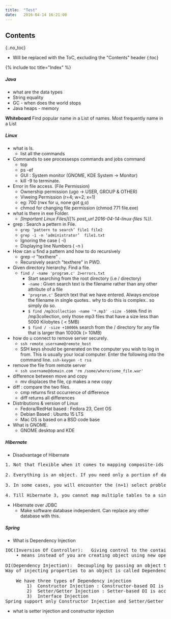 ```yaml
---
title:  "Test"
date:   2016-04-14 16:21:00
---
```

## Contents
{:.no_toc}

* Will be replaced with the ToC, excluding the "Contents" header
{:toc}

{% include toc title="Index" %}

##### Java
 - what are the data types
 - String equality
 - GC - when does the world stops
 - Java heaps - memory

**Whiteboard** Find popular name in a List of names. Most frequently name in a List


##### Linux

- what is ls.
    + list all the commands
 - Commands to see processesps commands and jobs command
     + top
     + ps -ef
     + GUI : System monitor (GNOME, KDE System -> Monitor)
     + kill -9 to terminate.
 - Error in file access. (File Permission)
     + Ownership permission (ugo -> USER, GROUP & OTHER)
     + Viweing Permission (r=4; w=2; x=1)
     + eg: 700 (rwx for u, none got g,o)
     + chmod for changing file permission (chmod 771 file.exe)
 - what is there in exe Folder.
     + *[Important Linux Files]({% post_url 2016-04-14-linux-files %})*.
 - grep : Search a pettern in File.
     + `grep ‘pattern to search’ file1 file2`
     + `grep -i -n ‘administrator’  file1.txt`
     + Ignoring the case ( -i)
     + Displaying line Numbers  ( -n )
 - How can u find a pattern and how to do recursively
     + grep -r "texthere" .
     + Recursively search "texthere" in PWD.
 - Given directory hierarchy. Find a file.
     + `find / -name 'program.c' 2>errors.txt`
         * Start searching from the root directory (i.e / directory)
         * `-name` : Given search text is the filename rather than any other attribute of a file
         * `'program.c'` Search text that we have entered. Always enclose the filename in single quotes.. why to do this is complex.. so simply do so.
         * `$ find /mp3collection -name '*.mp3' -size -5000k` find in /mp3collection, only those mp3 files that have a size less than 5000 Kilobytes ( < 5MB)
         * `$ find / -size +10000k` search from the / directory for any file that is larger than 10000k (> 10MB)
 - how do u connect to remove server securely.
     + `ssh remote_username@remote_host`
     + SSH keys should be generated on the computer you wish to log in from. This is usually your local computer. Enter the following into the command line. `ssh-keygen -t rsa`
 - remove the file from remote server      
     + `ssh username@domain.com 'rm /some/where/some_file.war'`
 - difference between move and copy
     + mv displaces the file, cp makes a new copy
 - diff : compare the two files.
     + cmp returns first occurrence of difference
     + diff returns all differences
 - Distributions & version of Linux
     + Fedora/RedHat based : Fedora 23, Cent OS
     + Debian Based : Ubuntu 15 LTS
     + Mac OS is based on a BSD code base
 - What is GNOME.
     + GNOME desktop and KDE

##### Hibernate
 - Disadvantage of Hibernate
<pre>
1. Not that flexible when it comes to mapping composite-ids (although you can do a lot). While this is not a fault of Hibernate as composite-ids are typically used in legacy systems, it can be a pain when attempting to map legacy tables.

2. Everything is an object. If you need only a portion of data (say, for a search), you would still have to retrieve the object. However, this is true for any ORM strategy.

3. In some cases, you will encounter the (n+1) select problem. That is, Hibernate will execute (n+1) queries for going through a list of records of size n. There are some mechanisms suggested by Hibernate that can be used to mitigate this risk.

4. Till Hibernate 3, you cannot map multiple tables to a single class. This has been fixed in Hibernate 3 using the join tag.
</pre>

 - Hibernate over JDBC
     + Make software database independent. Can replace any other database with this.


##### Spring
 - What is Dependency Injection
<pre>IOC(Inversion Of Controller):   Giving control to the container to get instance of object is called Inversion of Control.,
    • means instead of you are creating object using new operator, let the container do that for you.

DI(Dependency Injection):  Decoupling by passing an object to a function rather than CREATING the object the circle inside the method.
Way of injecting properties to an object is called Dependency injection.

    We have three types of Dependency injection
        1)  Constructor Injection : Constructor-based DI is accomplished when the container invokes a class constructor with a number of arguments, each representing a dependency on other class.
        2)  Setter/Getter Injection : Setter-based DI is accomplished by the container calling setter methods on your beans after invoking a no-argument constructor or no-argument static factory method to instantiate your bean.
        3)  Interface Injection
Spring support only Constructor Injection and Setter/Getter Injection.
</pre>
 - what is setter injection and constructor injection

